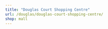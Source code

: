 ```yaml
---
title: "Douglas Court Shopping Centre"
url: /douglas/douglas-court-shopping-centre/
shop: mall
---
```

